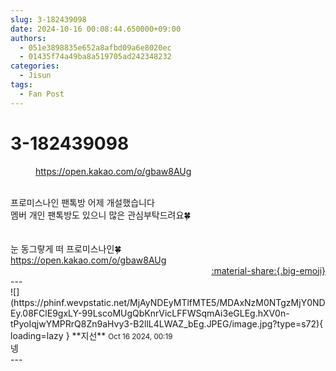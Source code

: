 ```yaml
---
slug: 3-182439098
date: 2024-10-16 00:08:44.650000+09:00
authors:
  - 051e3898835e652a8afbd09a6e8020ec
  - 01435f74a49ba8a519705ad242348232
categories:
  - Jisun
tags:
  - Fan Post
---
```


# 3-182439098

<div class="post-container" markdown="1">
<div class="content-container md-sidebar__scrollwrap" markdown="1">


<figure class="snippet" markdown="1">
<a href="https://open.kakao.com/o/gbaw8AUg">https://open.kakao.com/o/gbaw8AUg</a>
</figure>
<br>프로미스나인 팬톡방 어제 개설했습니다<br>멤버 개인 팬톡방도 있으니 많은 관심부탁드려요🍀<br><br><br>눈 동그랗게 떠 프로미스나인🍀<br><a href="https://open.kakao.com/o/gbaw8AUg">https://open.kakao.com/o/gbaw8AUg</a><br>

</div>
</div>

<div style="text-align: right;" markdown="1">
<a href="https://weverse.io/fromis9/fanpost/3-182439098" style="text-align: right;">:material-share:{.big-emoji}</a>
</div>
---

<div class="comments-container md-sidebar__scrollwrap" markdown="1">
<div class="comment" markdown="1">
<div class='id-container' markdown="1">
![](https://phinf.wevpstatic.net/MjAyNDEyMTlfMTE5/MDAxNzM0NTgzMjY0NDEy.08FClE9gxLY-99LscoMUgQbKnrVicLFFWSqmAi3eGLEg.hXV0n-tPyoIqjwYMPRrQ8Zn9aHvy3-B2llL4LWAZ_bEg.JPEG/image.jpg?type=s72){ loading=lazy }
**<span class="artist">지선</span>** <small>Oct 16 2024, 00:19</small><br>
</div>
<div class='comment-body' markdown="1">
넹
</div>
</div>
</div>
---
